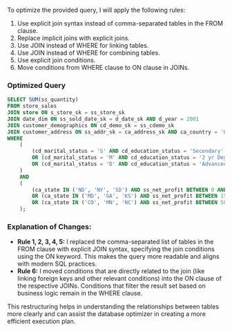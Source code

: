To optimize the provided query, I will apply the following rules:

1. Use explicit join syntax instead of comma-separated tables in the FROM clause.
2. Replace implicit joins with explicit joins.
3. Use JOIN instead of WHERE for linking tables.
4. Use JOIN instead of WHERE for combining tables.
5. Use explicit join conditions.
6. Move conditions from WHERE clause to ON clause in JOINs.

### Optimized Query

```sql
SELECT SUM(ss_quantity)
FROM store_sales
JOIN store ON s_store_sk = ss_store_sk
JOIN date_dim ON ss_sold_date_sk = d_date_sk AND d_year = 2001
JOIN customer_demographics ON cd_demo_sk = ss_cdemo_sk
JOIN customer_address ON ss_addr_sk = ca_address_sk AND ca_country = 'United States'
WHERE 
    (
        (cd_marital_status = 'S' AND cd_education_status = 'Secondary' AND ss_sales_price BETWEEN 100.00 AND 150.00)
        OR (cd_marital_status = 'M' AND cd_education_status = '2 yr Degree' AND ss_sales_price BETWEEN 50.00 AND 100.00)
        OR (cd_marital_status = 'D' AND cd_education_status = 'Advanced Degree' AND ss_sales_price BETWEEN 150.00 AND 200.00)
    )
    AND
    (
        (ca_state IN ('ND', 'NY', 'SD') AND ss_net_profit BETWEEN 0 AND 2000)
        OR (ca_state IN ('MD', 'GA', 'KS') AND ss_net_profit BETWEEN 150 AND 3000)
        OR (ca_state IN ('CO', 'MN', 'NC') AND ss_net_profit BETWEEN 50 AND 25000)
    );
```

### Explanation of Changes:
- **Rule 1, 2, 3, 4, 5:** I replaced the comma-separated list of tables in the FROM clause with explicit JOIN syntax, specifying the join conditions using the ON keyword. This makes the query more readable and aligns with modern SQL practices.
- **Rule 6:** I moved conditions that are directly related to the join (like linking foreign keys and other relevant conditions) into the ON clause of the respective JOINs. Conditions that filter the result set based on business logic remain in the WHERE clause.

This restructuring helps in understanding the relationships between tables more clearly and can assist the database optimizer in creating a more efficient execution plan.